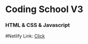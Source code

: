# Coding School V3

### HTML & CSS & Javascript

#Netlify Link: [Click](https://compassionate-bhaskara-0eedda.netlify.app/)
